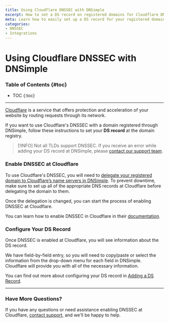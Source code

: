 ```yaml
---
title: Using Cloudflare DNSSEC with DNSimple
excerpt: How to set a DS record on registered domains for Cloudflare DNSSEC.
meta: Learn how to easily set up a DS record for your registered domains using Cloudflare DNSSEC to enhance security and ensure proper domain validation.
categories:
- DNSSEC
- Integrations
---
```


# Using Cloudflare DNSSEC with DNSimple

### Table of Contents {#toc}

* TOC
{:toc}

---

[Cloudflare](https://www.cloudflare.com/) is a service that offers protection and acceleration of your website by routing requests through its network.

If you want to use Cloudflare's DNSSEC with a domain registered through DNSimple, follow these instructions to set your **DS record** at the domain registry.

> [!INFO]
> Not all TLDs support DNSSEC. If you receive an error while adding your DS record at DNSimple, please [contact our support team](https://dnsimple.com/contact).

### Enable DNSSEC at Cloudflare

To use Cloudflare's DNSSEC, you will need to [delegate your registered domain to Cloudflare’s name servers in DNSimple](https://support.dnsimple.com/articles/setting-name-servers/#pointing-the-name-servers-to-another-provider). To prevent downtime, make sure to set up all of the appropriate DNS records at Cloudflare before delegating the domain to them.

Once the delegation is changed, you can start the process of enabling DNSSEC at Cloudflare.

You can learn how to enable DNSSEC in Cloudflare in their [documentation](https://developers.cloudflare.com/dns/dnssec/#enable-dnssec).

### Configure Your DS Record

Once DNSSEC is enabled at Cloudflare, you will see information about the DS record.

We have field-by-field entry, so you will need to copy/paste or select the information from the drop-down menu for each field in DNSimple. Cloudflare will provide you with all of the necessary information.

You can find out more about configuring your DS record in [Adding a DS Record](link).

---

### Have More Questions?

If you have any questions or need assistance enabling DNSSEC at Cloudflare, [contact support](https://dnsimple.com/contact), and we'll be happy to help.
